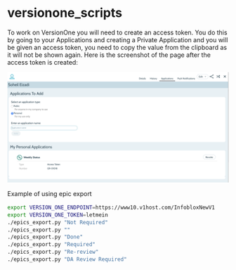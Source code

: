 # versionone_scripts

To work on VersionOne you will need to create an access token. You do this
by going to your Applications and creating a Private Application and you will
be given an access token, you need to copy the value from the clipboard as it
will not be shown again. Here is the screenshot of the page after the 
access token is created:

![Image of V1 Application with Access Token](images/v1_access_token.png)

Example of using epic export
```bash
export VERSION_ONE_ENDPOINT=https://www10.v1host.com/InfobloxNewV1
export VERSION_ONE_TOKEN=letmein
./epics_export.py "Not Required"
./epics_export.py ""
./epics_export.py "Done"
./epics_export.py "Required"
./epics_export.py "Re-review"
./epics_export.py "DA Review Required"
```
